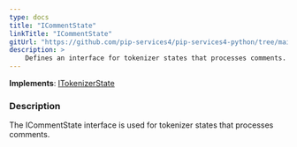 ```yaml
---
type: docs
title: "ICommentState"
linkTitle: "ICommentState"
gitUrl: "https://github.com/pip-services4/pip-services4-python/tree/main/pip-services4-expressions-python"
description: > 
    Defines an interface for tokenizer states that processes comments.
---
```


**Implements**: [ITokenizerState](../itokenizer_state)

### Description

The ICommentState interface is used for tokenizer states that processes comments.
